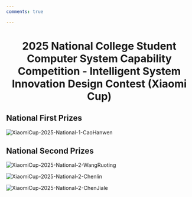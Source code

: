 ```yaml
---
comments: true

---
```


# <center>2025 National College Student Computer System Capability Competition - Intelligent System Innovation Design Contest (Xiaomi Cup)</center>  

## National First Prizes

![XiaomiCup-2025-National-1-CaoHanwen](https://cdn.jsdelivr.net/gh/SDNURoboticsAILab/ImageBed@master/img/awards/XiaomiCup-2025-National-1-CaoHanwen.jpg)



## National Second Prizes

![XiaomiCup-2025-National-2-WangRuoting](https://cdn.jsdelivr.net/gh/SDNURoboticsAILab/ImageBed@master/img/awards/XiaomiCup-2025-National-2-WangRuoting.jpg)



![XiaomiCup-2025-National-2-Chenlin](https://cdn.jsdelivr.net/gh/SDNURoboticsAILab/ImageBed@master/img/awards/XiaomiCup-2025-National-2-Chenlin.jpg)



![XiaomiCup-2025-National-2-ChenJiale](https://cdn.jsdelivr.net/gh/SDNURoboticsAILab/ImageBed@master/img/awards/XiaomiCup-2025-National-2-ChenJiale.jpg)